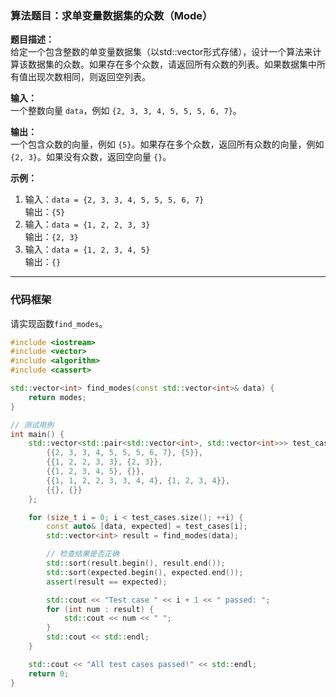 ### **算法题目：求单变量数据集的众数（Mode）**

**题目描述：**  
给定一个包含整数的单变量数据集（以std::vector形式存储），设计一个算法来计算该数据集的众数。如果存在多个众数，请返回所有众数的列表。如果数据集中所有值出现次数相同，则返回空列表。

**输入：**  
一个整数向量 `data`，例如 `{2, 3, 3, 4, 5, 5, 5, 6, 7}`。

**输出：**  
一个包含众数的向量，例如 `{5}`。如果存在多个众数，返回所有众数的向量，例如 `{2, 3}`。如果没有众数，返回空向量 `{}`。

**示例：**  
1. 输入：`data = {2, 3, 3, 4, 5, 5, 5, 6, 7}`  
   输出：`{5}`  
2. 输入：`data = {1, 2, 2, 3, 3}`  
   输出：`{2, 3}`  
3. 输入：`data = {1, 2, 3, 4, 5}`  
   输出：`{}`  

---

### **代码框架**

请实现函数`find_modes`。

```cpp
#include <iostream>
#include <vector>
#include <algorithm>
#include <cassert>

std::vector<int> find_modes(const std::vector<int>& data) {
    return modes;
}

// 测试用例
int main() {
    std::vector<std::pair<std::vector<int>, std::vector<int>>> test_cases = {
        {{2, 3, 3, 4, 5, 5, 5, 6, 7}, {5}},
        {{1, 2, 2, 3, 3}, {2, 3}},
        {{1, 2, 3, 4, 5}, {}},
        {{1, 1, 2, 2, 3, 3, 4, 4}, {1, 2, 3, 4}},
        {{}, {}}
    };

    for (size_t i = 0; i < test_cases.size(); ++i) {
        const auto& [data, expected] = test_cases[i];
        std::vector<int> result = find_modes(data);

        // 检查结果是否正确
        std::sort(result.begin(), result.end());
        std::sort(expected.begin(), expected.end());
        assert(result == expected);

        std::cout << "Test case " << i + 1 << " passed: ";
        for (int num : result) {
            std::cout << num << " ";
        }
        std::cout << std::endl;
    }

    std::cout << "All test cases passed!" << std::endl;
    return 0;
}
```
